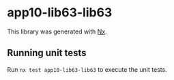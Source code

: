 # app10-lib63-lib63

This library was generated with [Nx](https://nx.dev).

## Running unit tests

Run `nx test app10-lib63-lib63` to execute the unit tests.
